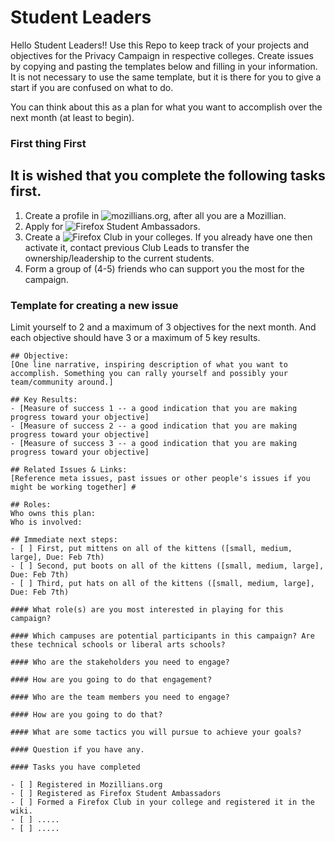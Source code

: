 # Student Leaders
Hello Student Leaders!! Use this Repo to keep track of your projects and objectives for the Privacy Campaign in respective colleges. Create issues by copying and pasting the templates below and filling in your information. It is not necessary to use the same template, but it is there for you to give a start if you are confused on what to do. 

You can think about this as a plan for what you want to accomplish over the next month (at least to begin).

### First thing First 
## It is wished that you complete the following tasks first.

1. Create a profile in ![mozillians.org](http://mozillians.org), after all you are a Mozillian.
2. Apply for ![Firefox Student Ambassadors](https://www.mozilla.org/en-US/contribute/studentambassadors/).
3. Create a ![Firefox Club](https://wiki.mozilla.org/StudentAmbassadors/FirefoxClubs) in your colleges. If you already have one then activate it, contact previous Club Leads to transfer the ownership/leadership to the current students.
4. Form a group of (4-5) friends who can support you the most for the campaign.

### Template for creating a new issue

Limit yourself to 2 and a maximum of 3 objectives for the next month. And each objective should have 3 or a maximum of 5 key results.

```
## Objective: 
[One line narrative, inspiring description of what you want to accomplish. Something you can rally yourself and possibly your team/community around.] 

## Key Results:
- [Measure of success 1 -- a good indication that you are making progress toward your objective] 
- [Measure of success 2 -- a good indication that you are making progress toward your objective] 
- [Measure of success 3 -- a good indication that you are making progress toward your objective] 

## Related Issues & Links: 
[Reference meta issues, past issues or other people's issues if you might be working together] #

## Roles:
Who owns this plan: 
Who is involved: 

## Immediate next steps: 
- [ ] First, put mittens on all of the kittens ([small, medium, large], Due: Feb 7th) 
- [ ] Second, put boots on all of the kittens ([small, medium, large], Due: Feb 7th) 
- [ ] Third, put hats on all of the kittens ([small, medium, large], Due: Feb 7th) 

#### What role(s) are you most interested in playing for this campaign?

#### Which campuses are potential participants in this campaign? Are these technical schools or liberal arts schools?

#### Who are the stakeholders you need to engage?

#### How are you going to do that engagement?

#### Who are the team members you need to engage?

#### How are you going to do that?

#### What are some tactics you will pursue to achieve your goals?

#### Question if you have any.

#### Tasks you have completed

- [ ] Registered in Mozillians.org
- [ ] Registered as Firefox Student Ambassadors
- [ ] Formed a Firefox Club in your college and registered it in the wiki.
- [ ] .....
- [ ] .....
